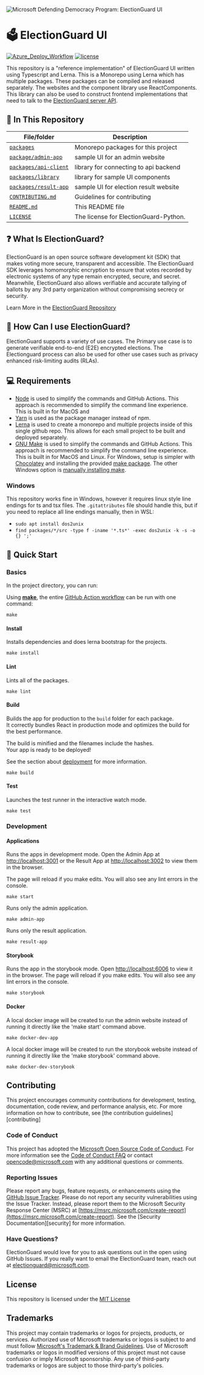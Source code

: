 ![Microsoft Defending Democracy Program: ElectionGuard UI](https://www.electionguard.vote/images/electionguard-banner.svg)

# 🗳 ElectionGuard UI

[![Azure_Deploy_Workflow](https://github.com/microsoft/electionguard-ui/actions/workflows/azure_deploy.yml/badge.svg)](https://github.com/microsoft/electionguard-ui/actions/workflows/azure_deploy.yml) [![license](https://img.shields.io/github/license/microsoft/electionguard)](https://github.com/microsoft/electionguard-ui/blob/main/LICENSE)

This repository is a "reference implementation" of ElectionGuard UI written using Typescript and Lerna. This is a Monorepo using Lerna which has multiple packages. These packages can be compiled and released separately. The websites and the component library use ReactComponents. This library can also be used to construct frontend implementations that need to talk to the [ElectionGuard server API](https://github.com/microsoft/electionguard-api-python).

## 📁 In This Repository

| File/folder                                  | Description                           |
| -------------------------------------------- | ------------------------------------- |
| [`packages`](packages)                       | Monorepo packages for this project    |
| [`package/admin-app`](/packages/admin-app)   | sample UI for an admin website        |
| [`packages/api-client`](packages/api-client) | library for connecting to api backend |
| [`packages/library`](packages/library)       | library for sample UI components      |
| [`packages/result-app`](packages/result-app) | sample UI for election result website |
| [`CONTRIBUTING.md`](CONTRIBUTING.md)         | Guidelines for contributing           |
| [`README.md`](README.md)                     | This README file                      |
| [`LICENSE`](LICENSE)                         | The license for ElectionGuard-Python. |

## ❓ What Is ElectionGuard?

ElectionGuard is an open source software development kit (SDK) that makes voting more secure, transparent and accessible. The ElectionGuard SDK leverages homomorphic encryption to ensure that votes recorded by electronic systems of any type remain encrypted, secure, and secret. Meanwhile, ElectionGuard also allows verifiable and accurate tallying of ballots by any 3rd party organization without compromising secrecy or security.

Learn More in the [ElectionGuard Repository](https://github.com/microsoft/electionguard)

## 🦸 How Can I use ElectionGuard?

ElectionGuard supports a variety of use cases. The Primary use case is to generate verifiable end-to-end (E2E) encrypted elections. The Electionguard process can also be used for other use cases such as privacy enhanced risk-limiting audits (RLAs).

## 💻 Requirements

-   [Node](https://www.nodejs.org) is used to simplify the commands and GitHub Actions. This approach is recommended to simplify the command line experience. This is built in for MacOS and
-   [Yarn](https://www.yarnpkg.com) is used as the package manager instead of npm.
-   [Lerna](https://lerna.js.org) is used to create a monorepo and multiple projects inside of this single github repo. This allows for each small project to be built and deployed separately.
-   [GNU Make](https://www.gnu.org/software/make/manual/make.html) is used to simplify the commands and GitHub Actions. This approach is recommended to simplify the command line experience. This is built in for MacOS and Linux. For Windows, setup is simpler with [Chocolatey](https://chocolatey.org/install) and installing the provided [make package](https://chocolatey.org/packages/make). The other Windows option is [manually installing make](http://gnuwin32.sourceforge.net/packages/make.htm).

### Windows

This repository works fine in Windows, however it requires linux style line endings for ts and tsx files. The `.gitattributes` file should handle this, but if you need to replace all line endings manually, then in WSL:

-   `sudo apt install dos2unix`
-   `find packages/*/src -type f -iname '*.ts*' -exec dos2unix -k -s -o {} ';'`

## 🚀 Quick Start

### Basics

In the project directory, you can run:

Using [**make**](https://www.gnu.org/software/make/manual/make.html), the entire [GitHub Action workflow][pull request workflow] can be run with one command:

```
make
```

#### Install

Installs dependencies and does lerna bootstrap for the projects.

```
make install
```

#### Lint

Lints all of the packages.

```
make lint
```

#### Build

Builds the app for production to the `build` folder for each package.\
It correctly bundles React in production mode and optimizes the build for the best performance.

The build is minified and the filenames include the hashes.\
Your app is ready to be deployed!

See the section about [deployment](https://facebook.github.io/create-react-app/docs/deployment) for more information.

```
make build
```

#### Test

Launches the test runner in the interactive watch mode.

```
make test
```

### Development

#### Applications

Runs the apps in development mode. Open the Admin App at [http://localhost:3001](http://localhost:3001) or the Result App at [http://localhost:3002](http://localhost:3002) to view them in the browser.

The page will reload if you make edits.
You will also see any lint errors in the console.

```
make start
```

Runs only the admin application.

```
make admin-app
```

Runs only the result application.

```
make result-app
```

#### Storybook

Runs the app in the storybook mode. Open [http://localhost:6006](http://localhost:6006) to view it in the browser. The page will reload if you make edits. You will also see any lint errors in the console.

```
make storybook
```

#### Docker

A local docker image will be created to run the admin website instead of running it directly like the 'make start' command above.

```
make docker-dev-app
```

A local docker image will be created to run the storybook website instead of running it directly like the 'make storybook' command above.

```
make docker-dev-storybook
```

## Contributing

This project encourages community contributions for development, testing, documentation, code review, and performance analysis, etc. For more information on how to contribute, see [the contribution guidelines][contributing]

### Code of Conduct

This project has adopted the [Microsoft Open Source Code of Conduct](https://opensource.microsoft.com/codeofconduct/). For more information see the [Code of Conduct FAQ](https://opensource.microsoft.com/codeofconduct/faq/) or contact [opencode@microsoft.com](mailto:opencode@microsoft.com) with any additional questions or comments.

### Reporting Issues

Please report any bugs, feature requests, or enhancements using the [GitHub Issue Tracker](https://github.com/microsoft/electionguard-ui/issues). Please do not report any security vulnerabilities using the Issue Tracker. Instead, please report them to the Microsoft Security Response Center (MSRC) at [https://msrc.microsoft.com/create-report](https://msrc.microsoft.com/create-report). See the [Security Documentation][security] for more information.

### Have Questions?

ElectionGuard would love for you to ask questions out in the open using GitHub Issues. If you really want to email the ElectionGuard team, reach out at electionguard@microsoft.com.

## License

This repository is licensed under the [MIT License](https://github.com/microsoft/electionguard-ui/blob/main/LICENSE)

## Trademarks

This project may contain trademarks or logos for projects, products, or services. Authorized use of Microsoft
trademarks or logos is subject to and must follow
[Microsoft's Trademark & Brand Guidelines](https://www.microsoft.com/en-us/legal/intellectualproperty/trademarks/usage/general).
Use of Microsoft trademarks or logos in modified versions of this project must not cause confusion or imply Microsoft sponsorship.
Any use of third-party trademarks or logos are subject to those third-party's policies.

<!--Links-->

[pull request workflow]: https://github.com/microsoft/electionguard-ui/blob/main/.github/workflows/pull_request.yml
